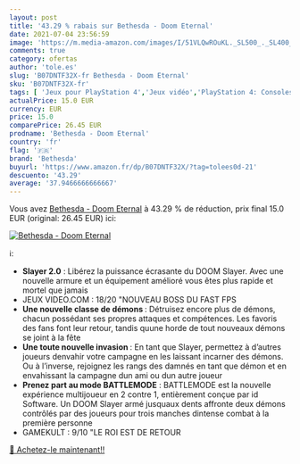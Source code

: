 ```yaml
---
layout: post
title: '43.29 % rabais sur Bethesda - Doom Eternal'
date: 2021-07-04 23:56:59
image: 'https://m.media-amazon.com/images/I/51VLQwROuKL._SL500_._SL400_.jpg'
comments: true
category: ofertas
author: 'tole.es'
slug: 'B07DNTF32X-fr Bethesda - Doom Eternal'
sku: 'B07DNTF32X-fr'
tags: [ 'Jeux pour PlayStation 4','Jeux vidéo','PlayStation 4: Consoles, jeux et accessoires','bethesda', ]
actualPrice: 15.0 EUR
currency: EUR
price: 15.0
comparePrice: 26.45 EUR
prodname: 'Bethesda - Doom Eternal'
country: 'fr'
flag: '🇫🇷'
brand: 'Bethesda'
buyurl: 'https://www.amazon.fr/dp/B07DNTF32X/?tag=tolees0d-21'
descuento: '43.29'
average: '37.9466666666667'
---
```


Vous avez [Bethesda - Doom Eternal](https://www.amazon.fr/dp/B07DNTF32X/?tag=tolees0d-21)  à  43.29 % de réduction, prix final  15.0 EUR (original: 26.45 EUR) ici:

[![Bethesda - Doom Eternal](https://m.media-amazon.com/images/I/51VLQwROuKL._SL500_._SL400_.jpg)](https://www.amazon.fr/dp/B07DNTF32X/?tag=tolees0d-21)

ℹ️:

- <b>Slayer 2.0</b> : Libérez la puissance écrasante du DOOM Slayer. Avec une nouvelle armure et un équipement amélioré vous êtes plus rapide et mortel que jamais
- JEUX VIDEO.COM : 18/20 "NOUVEAU BOSS DU FAST FPS
- <b>Une nouvelle classe de démons </b>: Détruisez encore plus de démons, chacun possédant ses propres attaques et compétences. Les favoris des fans font leur retour, tandis quune horde de tout nouveaux démons se joint à la fête
- <b>Une toute nouvelle invasion </b>: En tant que Slayer, permettez à d’autres joueurs denvahir votre campagne en les laissant incarner des démons. Ou à l’inverse, rejoignez les rangs des damnés en tant que démon et en envahissant la campagne dun ami ou dun autre joueur
- <b>Prenez part au mode BATTLEMODE</b> : BATTLEMODE est la nouvelle expérience multijoueur en 2 contre 1, entièrement conçue par id Software. Un DOOM Slayer armé jusquaux dents affronte deux démons contrôlés par des joueurs pour trois manches dintense combat à la première personne
- GAMEKULT : 9/10 "LE ROI EST DE RETOUR

[🛒 Achetez-le maintenant!!](https://www.amazon.fr/dp/B07DNTF32X/?tag=tolees0d-21)
